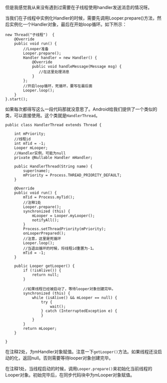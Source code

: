 
但是我感觉我从来没有遇到过需要在子线程使用handler发送消息的情况呀。

当我们在子线程中实例化Handler的时候，需要先调用Looper.prepare()方法，然后实例化一个Handler对象，最后在开始loop循环。如下所示：

```
new Thread("子线程")  {
    @Override
    public void run() {
        //Looper准备
        Looper.prepare();
        Handler handler = new Handler() {
            @Override
            public void handleMessage(Message msg) {
               //在这里处理消息
            }
        };
        //开启loop循环，死循环，要写在最后面
        Looper.loop();
    }
}.start();

```
如果每次都得写这么一段代码那就没意思了。Android给我们提供了一个类似的类，可以直接使用。这个类就是`HandlerThread`。

```
public class HandlerThread extends Thread {

    int mPriority;
    //线程id
    int mTid = -1;
    Looper mLooper;
    //Handler实例，可能为null
    private @Nullable Handler mHandler;

    public HandlerThread(String name) {
        super(name);
        mPriority = Process.THREAD_PRIORITY_DEFAULT;
    }

    @Override
    public void run() {
        mTid = Process.myTid();
        //注释1处
        Looper.prepare();
        synchronized (this) {
            mLooper = Looper.myLooper();
            notifyAll();
        }
        Process.setThreadPriority(mPriority);
        onLooperPrepared();
        //注意，这里是死循环
        Looper.loop();
        //当退出循环的时候，将线程id重置为-1。
        mTid = -1;
    }
    
    public Looper getLooper() {
        if (!isAlive()) {
            return null;
        }
        
        //如果线程已经被启动了，等待looper对象创建完毕。
        synchronized (this) {
            while (isAlive() && mLooper == null) {
                try {
                    wait();
                } catch (InterruptedException e) {
                }
            }
        }
        return mLooper;
    }

}
```

在注释2处，为mHandler对象赋值。注意一下`getLooper()`方法。如果线程还没启动的化，返回null。否则需要等待looper对象创建完毕。


在注释1处，当线程启动的时候，调用`Looper.prepare()`来初始化当前线程的Looper对象。初始完毕后，在同步代码块中为mLooper对象赋值。

